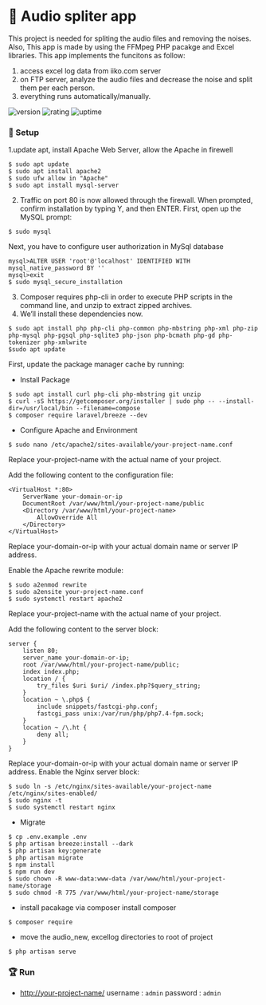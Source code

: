 # 🎉 Audio spliter app

This project is needed for spliting the audio files and removing the noises. Also, This app is made by using the FFMpeg PHP pacakge and Excel libraries. This app implements the funcitons as follow:
1. access excel log data from iiko.com server
2. on FTP server, analyze the audio files and decrease the noise and split them per each person.
3. everything runs automatically/manually.

![version](https://img.shields.io/badge/version-1.0-blue)
![rating](https://img.shields.io/badge/rating-★★★★★-yellow)
![uptime](https://img.shields.io/badge/uptime-100%25-brightgreen)

### 🚀 Setup

 1.update apt, install Apache Web Server, allow the Apache in firewell

```shell
$ sudo apt update
$ sudo apt install apache2
$ sudo ufw allow in "Apache"
$ sudo apt install mysql-server
```
2. Traffic on port 80 is now allowed through the firewall. When prompted, confirm installation by typing Y, and then ENTER.
   First, open up the MySQL prompt:
```shell
$ sudo mysql
```
Next, you have to configure user authorization in MySql database

```shell
mysql>ALTER USER 'root'@'localhost' IDENTIFIED WITH mysql_native_password BY ''
mysql>exit
$ sudo mysql_secure_installation
```
3.  Composer requires php-cli in order to execute PHP scripts in the command line, and unzip to extract zipped archives.
4.  We’ll install these dependencies now.

```shell
$ sudo apt install php php-cli php-common php-mbstring php-xml php-zip php-mysql php-pgsql php-sqlite3 php-json php-bcmath php-gd php-tokenizer php-xmlwrite
$sudo apt update
```

First, update the package manager cache by running:
- Install Package

```shell
$ sudo apt install curl php-cli php-mbstring git unzip
$ curl -sS https://getcomposer.org/installer | sudo php -- --install-dir=/usr/local/bin --filename=compose
$ composer require laravel/breeze --dev
```

- Configure Apache and Environment

```shell
$ sudo nano /etc/apache2/sites-available/your-project-name.conf
```
 Replace your-project-name with the actual name of your project.

Add the following content to the configuration file:
```shell
<VirtualHost *:80>
    ServerName your-domain-or-ip
    DocumentRoot /var/www/html/your-project-name/public
    <Directory /var/www/html/your-project-name>
        AllowOverride All
    </Directory>
</VirtualHost>
```
Replace your-domain-or-ip with your actual domain name or server IP address.

Enable the Apache rewrite module:
```shell
$ sudo a2enmod rewrite
$ sudo a2ensite your-project-name.conf
$ sudo systemctl restart apache2
```
Replace your-project-name with the actual name of your project.

Add the following content to the server block:
```
server {
    listen 80;
    server_name your-domain-or-ip;
    root /var/www/html/your-project-name/public;
    index index.php;
    location / {
        try_files $uri $uri/ /index.php?$query_string;
    }
    location ~ \.php$ {
        include snippets/fastcgi-php.conf;
        fastcgi_pass unix:/var/run/php/php7.4-fpm.sock;
    }
    location ~ /\.ht {
        deny all;
    }
}
```
Replace your-domain-or-ip with your actual domain name or server IP address.
Enable the Nginx server block:
```shell
$ sudo ln -s /etc/nginx/sites-available/your-project-name /etc/nginx/sites-enabled/
$ sudo nginx -t
$ sudo systemctl restart nginx
```
- Migrate

```
$ cp .env.example .env
$ php artisan breeze:install --dark
$ php artisan key:generate
$ php artisan migrate
$ npm install
$ npm run dev
$ sudo chown -R www-data:www-data /var/www/html/your-project-name/storage
$ sudo chmod -R 775 /var/www/html/your-project-name/storage
```
- install pacakage via composer
  install composer
```shell
$ composer require
```
- move the audio_new, excellog directories to root of project
```shell
$ php artisan serve
```

### 🏆 Run

- [http://your-project-name/](your-project-name/) username : `admin` password : `admin`

